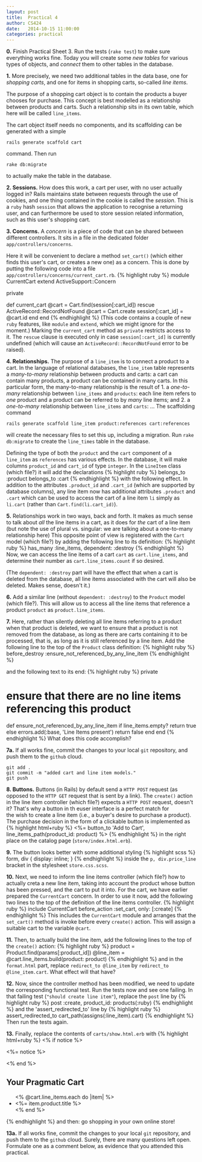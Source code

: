```yaml
---
layout: post
title:  Practical 4
author: CS424
date:   2014-10-15 11:00:00
categories: practical
---
```


**0.** Finish Practical Sheet 3.  Run the tests (`rake test`) to make
sure everything works fine.
Today you will create some _new tables_ for various types of
objects, and _connect_ them to other tables in the database.


**1.** More precisely, we need two additional tables in the data base,
one for _shopping carts_, and one for items in shopping carts,
so-called _line items_.

The 
purpose of a shopping cart object is to contain the products a buyer chooses for purchase. This concept is best modelled as a
relationship
between products and carts.  Such a relationship sits in its own table,
which here will be called `line_items`.

The cart object itself needs no components, and its scaffolding can be
generated with a simple

    rails generate scaffold cart

command.  Then run

    rake db:migrate

to actually make the table in the database. 

**2. Sessions.** How does this work, a cart per user, with no user actually
logged in?  Rails maintains state between requests through the use of
cookies, and one thing contained in the cookie is called the
_session_.  This is a `ruby` hash `session` that allows the application to
recognise a returning user, and can furthermore be used to store
session related information, such as this user's shopping cart.


**3. Concerns.** A _concern_ is a piece of code that
can be shared between different controllers.  It sits in
a file in the dedicated folder `app/controllers/concerns`.

Here it will be convenient to declare a method `set_cart()`
(which either finds this user's cart, or creates a new one)
as a concern.  This is done by putting the following code
into a file `app/controllers/concerns/current_cart.rb`.
{% highlight ruby %}
module CurrentCart
  extend ActiveSupport::Concern

  private

  def current_cart 
    @cart = Cart.find(session[:cart_id])
  rescue ActiveRecord::RecordNotFound
    @cart = Cart.create
    session[:cart_id] = @cart.id
  end
end
{% endhighlight %}
(This code contains a couple of new `ruby` features, like `module` and `extend`, 
which we might ignore for the moment.)
Marking the `current_cart` method as `private` restricts access to it.  The
`rescue` clause is executed only in case
`session[:cart_id]` is currently undefined
(which will cause an
`ActiveRecord::RecordNotFound` error to be raised).

**4. Relationships.**
The purpose of a `line_item`  is to connect a product to a cart.
In the language of relational databases, 
the `line_item`
table represents a _many-to-many_ relationship between products and carts:
a cart can contain many products, a product can be contained in many carts.
In this particular form, the many-to-many relationship is the result of 1. a 
_one-to-many_ relationship between `line_items`
and `products`: each line item refers to _one_ product
and a product can be referred to by _many_ line items;
and 2. a 
_one-to-many_ relationship between `line_items`
and `carts`: ...
The scaffolding command

    rails generate scaffold line_item product:references cart:references

will create the necessary files to set this up, including a migration.  Run
`rake db:migrate` to create the `line_times` table in the database.

Defining the type of both the `product` and the `cart` component of a
`line_item` as `references` has various effects.  In the database,
it will make columns `product_id`  and `cart_id` of type `integer`.
In the `LineItem` class (which file?) it will add the declarations
{% highlight ruby %}
belongs_to :product
belongs_to :cart
{% endhighlight %}
with the following effect.  In addition to the attributes `.product_id` 
and `.cart_id` (which are supported by database columns), any line item
now has additional attributes `.product` and `.cart` which can be
used to access the cart of a line item `li` simply as `li.cart`
(rather than `Cart.find(li.cart_id)`).

**5.** Relationships work in two ways, back and forth.  It makes as
much sense to talk about _all_ the line items in a cart, as it does
for _the_ cart of a line item (but note the use of plural vs. singular:
we are talking about a one-to-many relationship here) This opposite
point of view is registered with the `Cart` model (which file?)  by
adding the following line to its definition:
{% highlight ruby %}
has_many :line_items, dependent: :destroy
{% endhighlight %}
Now, we can access the line items of a cart `cart` as 
`cart.line_items`, and determine their number
as `cart.line_items.count` if so desired.

(The `dependent: :destroy` part will have the effect that when
a cart is deleted from the database, all line items associated with
the cart will also be deleted.  Makes sense, doesn't it.)

**6.** Add a similar line (without `dependent: :destroy`) to
the `Product` model (which file?).  This will allow us to access all
the line items that reference a product `product` as 
`product.line_items`.


**7.**
Here, rather than silently deleting all line items referring to a product when
that product is deleted, we want to ensure that a product is not
removed from the database, as long as there are carts containing it to
be processed, that is, as long as it is still referenced by a line
item.  Add the following line to the top of the `Product` class
definition:
{% highlight ruby %}
before_destroy :ensure_not_referenced_by_any_line_item
{% endhighlight %}

and the following text to its end:
{% highlight ruby %}
private

# ensure that there are no line items referencing this product
def ensure_not_referenced_by_any_line_item
  if line_items.empty?
    return true
  else
    errors.add(:base, 'Line Items present')
    return false
  end
end
{% endhighlight %}
What does this code accomplish?

**7a.** If all works fine, commit the changes to your local `git`
repository, and push them to the `github` cloud.

    git add .
    git commit -m "added cart and line item models."
    git push


**8. Buttons.**  Buttons (in Rails) by default send a `HTTP POST` request
(as opposed to the `HTTP GET` request that is sent by a link).
The `create()` action in the line item controller
(which file?) expects a `HTTP POST` request, doesn't it?
That's why a button in th euser interface is a perfect match for  
the wish to create a line item (i.e., a buyer's desire to 
purchase a product).
The purchase decision in the form of a clickable button
is implemented as
{% highlight html+ruby %}
<%= button_to 'Add to Cart', line_items_path(product_id: product) %>
{% endhighlight %}
in the right place on the catalog page (`store/index.html.erb`).

**9.**  The button looks better with some additional styling
{% highlight scss %}
form, div {
  display: inline;
}
{% endhighlight %}
inside the `p, div.price_line` bracket in the stylesheet `store.css.scss`.

**10.**
Next, we need to inform the line items controller (which file?)
how to actually creta a new line item, taking into account the product
whose button has been pressed, and the cart to put it into.
For the cart, we have earlier prepared the `CurrentCart` concern.
In order to use it now, add the following two lines
to the top of the definition of the line items controller.
{% highlight ruby %}
include CurrentCart
before_action :set_cart, only: [:create]
{% endhighlight %}
This includes the `CurrentCart` module and arranges that
the `set_cart()` method is invoke before every `create()` action.
This will assign a suitable cart to the variable `@cart`.

**11.** Then, to actually build the line item, add the following lines to the top of the `create()` action:
{% highlight ruby %}
product = Product.find(params[:product_id])
@line_item = @cart.line_items.build(product: product)
{% endhighlight %}
and in the `format.html` part, replace `redirect_to @line_item` by `redirect_to @line_item.cart`.  What effect will that have?

**12.** Now, since the controller method has been modified, we
need to update the corresponding functional test.
Run the tests now and see one failing.
In that failing test (`"should create line item"`),
replace the `post` line by
{% highlight ruby %}
post :create, product_id: products(:ruby)
{% endhighlight %}
and the 'assert_redirected_to' line by
{% highlight ruby %}
assert_redirected_to cart_path(assigns(:line_item).cart)
{% endhighlight %}
Then run the tests again.

**13.**
Finally, replace the contents of `carts/show.html.erb` with
{% highlight html+ruby %}
<% if notice %>
  <p id="notice"><%= notice %></p>
<% end %>

<h2>Your Pragmatic Cart</h2>
<ul>    
  <% @cart.line_items.each do |item| %>
    <li><%= item.product.title %></li>
  <% end %>
</ul>
{% endhighlight %}
and then: go shopping in your own online store!

**13a.** If all works fine, commit the changes to your local `git`
repository, and push them to the `github` cloud.
Surely, there are many questions left open.  Formulate one
as a comment below, as evidence that you attended this practical.
